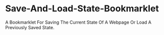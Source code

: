 # Save-And-Load-State-Bookmarklet
A Bookmarklet For Saving The Current State Of A Webpage Or Load A Previously Saved State.
